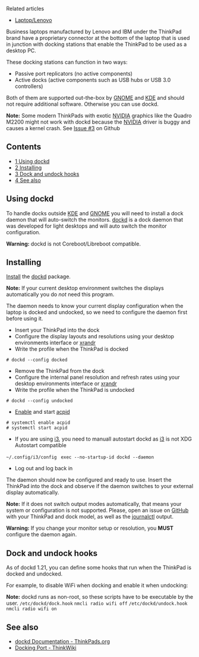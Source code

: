 Related articles

*   [Laptop/Lenovo](/index.php/Laptop/Lenovo "Laptop/Lenovo")

Business laptops manufactured by Lenovo and IBM under the ThinkPad brand have a proprietary connector at the bottom of the laptop that is used in junction with docking stations that enable the ThinkPad to be used as a desktop PC.

These docking stations can function in two ways:

*   Passive port replicators (no active components)
*   Active docks (active components such as USB hubs or USB 3.0 controllers)

Both of them are supported out-the-box by [GNOME](/index.php/GNOME "GNOME") and [KDE](/index.php/KDE "KDE") and should not require additional software. Otherwise you can use dockd.

**Note:** Some modern ThinkPads with exotic [NVIDIA](/index.php/NVIDIA "NVIDIA") graphics like the Quadro M2200 might not work with dockd because the [NVIDIA](/index.php/NVIDIA "NVIDIA") driver is buggy and causes a kernel crash. See [Issue #3](https://github.com/libthinkpad/dockd/issues/3) on Github

## Contents

*   [1 Using dockd](#Using_dockd)
*   [2 Installing](#Installing)
*   [3 Dock and undock hooks](#Dock_and_undock_hooks)
*   [4 See also](#See_also)

## Using dockd

To handle docks outside [KDE](/index.php/KDE "KDE") and [GNOME](/index.php/GNOME "GNOME") you will need to install a dock daemon that will auto-switch the monitors. [dockd](https://aur.archlinux.org/packages/dockd/) is a dock daemon that was developed for light desktops and will auto switch the monitor configuration.

**Warning:** dockd is not Coreboot/Libreboot compatible.

## Installing

[Install](/index.php/Install "Install") the [dockd](https://aur.archlinux.org/packages/dockd/) package.

**Note:** If your current desktop environment switches the displays automatically you do *not* need this program.

The daemon needs to know your current display configuration when the laptop is docked and undocked, so we need to configure the daemon first before using it.

*   Insert your ThinkPad into the dock
*   Configure the display layouts and resolutions using your desktop environments interface or [xrandr](/index.php/Xrandr "Xrandr")
*   Write the profile when the ThinkPad is docked

```
# dockd --config docked

```

*   Remove the ThinkPad from the dock
*   Configure the internal panel resolution and refresh rates using your desktop environments interface or [xrandr](/index.php/Xrandr "Xrandr")
*   Write the profile when the ThinkPad is undocked

```
# dockd --config undocked

```

*   [Enable](/index.php/Enable "Enable") and start [acpid](/index.php/Acpid "Acpid")

```
# systemctl enable acpid
# systemctl start acpid

```

*   If you are using [i3](/index.php/I3 "I3"), you need to manuall autostart dockd as [i3](/index.php/I3 "I3") is not XDG Autostart compatible

 `~/.config/i3/config`  ` exec --no-startup-id dockd --daemon` 

*   Log out and log back in

The daemon should now be configured and ready to use. Insert the ThinkPad into the dock and observe if the daemon switches to your external display automatically.

**Note:** If it does not switch output modes automatically, that means your system or configuration is not supported. Please, open an issue on [GitHub](https://github.com/libthinkpad/dockd) with your ThinkPad and dock model, as well as the [journalctl](/index.php/Journalctl "Journalctl") output.

**Warning:** If you change your monitor setup or resolution, you **MUST** configure the daemon again.

## Dock and undock hooks

As of dockd 1.21, you can define some hooks that run when the ThinkPad is docked and undocked.

For example, to disable WiFi when docking and enable it when undocking:

**Note:** dockd runs as non-root, so these scripts have to be executable by the user.
 `/etc/dockd/dock.hook`  `nmcli radio wifi off`  `/etc/dockd/undock.hook`  `nmcli radio wifi on` 

## See also

*   [dockd Documentation - ThinkPads.org](http://thinkpads.org/projects/dockd/)
*   [Docking Port - ThinkWiki](http://www.thinkwiki.org/wiki/Docking_Port)
